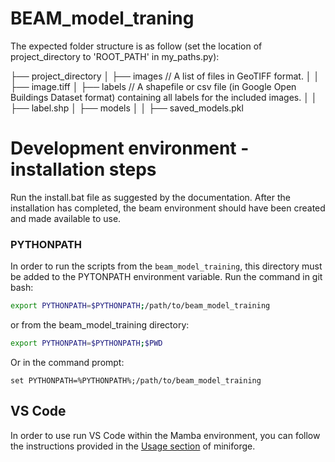 # BEAM_model_traning

The expected folder structure is as follow (set the location of project_directory to 'ROOT_PATH' in my_paths.py):

├── project_directory
│ ├── images // A list of files in GeoTIFF format.
│ │ ├── image.tiff
│ ├── labels // A shapefile or csv file (in Google Open Buildings Dataset format) containing all labels for the included images.
│ │ ├── label.shp
│ ├── models
│ │ ├── saved_models.pkl

# Development environment - installation steps

Run the install.bat file as suggested by the documentation. After the installation has completed, the beam environment should have been created and made available to use.

### PYTHONPATH

In order to run the scripts from the `beam_model_training`, this directory must be added to the PYTONPATH environment variable. Run the command in git bash:

```bash
export PYTHONPATH=$PYTHONPATH;/path/to/beam_model_training
```

or from the beam_model_training directory:

```bash
export PYTHONPATH=$PYTHONPATH;$PWD
```

Or in the command prompt:

```shell
set PYTHONPATH=%PYTHONPATH%;/path/to/beam_model_training
```

## VS Code

In order to use run VS Code within the Mamba environment, you can follow the instructions provided in the [Usage section](https://github.com/conda-forge/miniforge#usage) of miniforge.
